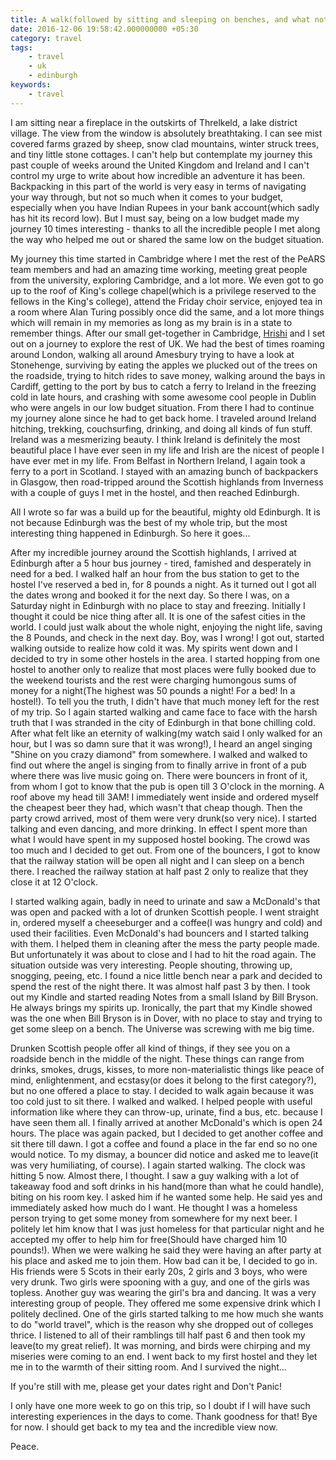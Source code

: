 ```yaml
---
title: A walk(followed by sitting and sleeping on benches, and what not) to remember"
date: 2016-12-06 19:58:42.000000000 +05:30
category: travel
tags:
    - travel
    - uk
    - edinburgh
keywords:
    - travel
---
```



I am sitting near a fireplace in the outskirts of Threlkeld, a lake
district village. The view from the window is absolutely breathtaking. I
can see mist covered farms grazed by sheep, snow clad mountains, winter
struck trees, and tiny little stone cottages. I can't help but
contemplate my journey this past couple of weeks around the United
Kingdom and Ireland and I can't control my urge to write about how
incredible an adventure it has been. Backpacking in this part of the
world is very easy in terms of navigating your way through, but not so
much when it comes to your budget, especially when you have Indian
Rupees in your bank account(which sadly has hit its record low). But I
must say, being on a low budget made my journey 10 times interesting -
thanks to all the incredible people I met along the way who helped me
out or shared the same low on the budget situation.


My journey this time started in Cambridge where I met the rest of the
PeARS team members and had an amazing time working, meeting great people
from the university, exploring Cambridge, and a lot more. We even got to
go up to the roof of King's college chapel(which is a privilege reserved
to the fellows in the King's college), attend the Friday choir service,
enjoyed tea in a room where Alan Turing possibly once did the same, and a
lot more things which will remain in my memories as long as my brain is
in a state to remember things. After our small get-together in
Cambridge, <a href="http://stultus.in">Hrishi</a> and I set out on a
journey to explore the rest of UK. We had the best of times roaming
around London, walking all around Amesbury trying to have a look at
Stonehenge, surviving by eating the apples we plucked out of the trees
on the roadside, trying to hitch rides to save money, walking around the
bays in Cardiff, getting to the port by bus to catch a ferry to Ireland in
the freezing cold in late hours, and crashing with some awesome cool people
in Dublin who were angels in our low budget situation. From there I had
to continue my journey alone since he had to get back home. I traveled around
Ireland hitching, trekking, couchsurfing, drinking, and doing all kinds of
fun stuff. Ireland was a mesmerizing beauty. I think Ireland is
definitely the most beautiful place I have ever seen in my life and
Irish are the nicest of people I have ever met in my life. From Belfast
in Northern Ireland, I again took a ferry to a port in Scotland. I
stayed with an amazing bunch of backpackers in Glasgow, then road-tripped
around the Scottish highlands from Inverness with a couple of guys I met
in the hostel, and then reached Edinburgh.


All I wrote so far was a build up for the beautiful, mighty old
Edinburgh. It is not because Edinburgh was the best of my whole trip,
but the most interesting thing happened in Edinburgh. So here it
goes...

After my incredible journey around the Scottish highlands, I arrived at
Edinburgh after a 5 hour bus journey - tired, famished and desperately in
need for a bed. I walked half an hour from the bus station to get to the
hostel I've reserved a bed in, for 8 pounds a night. As it turned out I
got all the dates wrong and booked it for the next day. So there I was,
on a Saturday night in Edinburgh with no place to stay and freezing.
Initially I thought it could be  nice thing after all. It is one of the
safest cities in the world. I could just walk about the whole night,
enjoying the night life, saving the 8 Pounds, and check in the next day.
Boy, was I wrong! I got out, started walking outside to realize how cold it was.
My spirits went down and I decided to try in some other hostels in the
area. I started hopping from one hostel to another only to realize that
most places were fully booked due to the weekend tourists and the rest
were charging humongous sums of money for a night(The highest was 50
pounds a night! For a bed! In a hostel!). To tell you the truth, I
didn't have that much money left for the rest of my trip. So I
again started walking and came face to face with the harsh truth that I
was stranded in the city of Edinburgh in that bone chilling cold. After
what felt like an eternity of walking(my watch said I only walked for an
hour, but I was so damn sure that it was wrong!), I heard an angel
singing "Shine on you crazy diamond" from somewhere. I walked and walked to
find out where the angel is singing from to finally arrive in front of a
pub where there was live music going on. There were bouncers in front of
it, from whom I got to know that the pub is open till 3 O'clock in the
morning. A roof above my head till 3AM! I immediately went inside and
ordered myself the cheapest beer they had, which wasn't that cheap
though. Then the party crowd arrived, most of them were very drunk(so
very nice). I started talking and even dancing, and more drinking. In effect
I spent more than what I would have spent in my supposed hostel booking.
The crowd was too much and I decided to get out. From one of the
bouncers, I got to know that the railway station will be open all night
and I can sleep on a bench there. I reached the railway station at half
past 2 only to realize that they close it at 12 O'clock.

I started walking again, badly in need to urinate and saw a McDonald's
that was open and packed with a lot of drunken Scottish people. I went
straight in, ordered myself a cheeseburger and a coffee(I was hungry and
cold) and used their facilities. Even McDonald's had bouncers and I
started talking with them. I helped them in cleaning after the mess the party
people made. But unfortunately it was about to close and I had to hit
the road again. The situation outside was very interesting. People
shouting, throwing up, snogging, peeing, etc. I found a nice little bench
near a park and decided to spend the rest of the night there. It was
almost half past 3 by then. I took out my Kindle and started reading
Notes from a small Island by Bill Bryson. He always brings my spirits
up. Ironically, the part that my Kindle showed was the one when Bill
Bryson is in Dover, with no place to stay and trying to get some sleep
on a bench. The Universe was screwing with me big time.

Drunken Scottish people offer all kind of things, if they see you on a
roadside bench in the middle of the night. These things can range from
drinks, smokes, drugs, kisses, to more non-materialistic things like
peace of mind, enlightenment, and ecstasy(or does it belong to the first
category?), but no one offered a place to stay. I decided to walk again
because it was too cold just to sit there. I walked and walked. I helped
people with useful information like where they can throw-up, urinate,
find a bus, etc. because I have seen them all. I finally arrived at
another McDonald's which is open 24 hours. The place was again packed,
but I decided to get another coffee and sit there till dawn. I got a
coffee and found a place in the far end so no one would notice. To my
dismay, a bouncer did notice and asked me to leave(it was very
humiliating, of course). I again started walking. The clock was hitting
5 now. Almost there, I thought. I saw a guy walking with a lot of
takeaway food and soft drinks in his hand(more than what he could handle), biting on his
room key. I asked him if he wanted some help. He said yes and immediately
asked how much do I want. He thought I was a homeless person trying to
get some money from somewhere for my next beer. I politely let him know
that I was just homeless for that particular night and he accepted my
offer to help him for free(Should have charged him 10 pounds!). When we
were walking he said they were having an after party at his place and
asked me to join them. How bad can it be, I decided to go in. His
friends were 5 Scots in their early 20s, 2 girls and 3 boys, who were very drunk.
Two girls were spooning with a guy, and one of the girls was topless.
Another guy was wearing the girl's bra and dancing. It was a very
interesting group of people. They offered me some expensive drink which
I politely declined. One of the girls started talking to me how much
she wants to do "world travel", which is the reason why she dropped out
of colleges thrice. I listened to all of their ramblings till half past 6 and
then took my leave(to my great relief). It was morning, and birds were
chirping and my miseries were coming to an end. I went back to my first
hostel and they let me in to the warmth of their sitting room. And I
survived the night...


If you're still with me, please get your dates right and Don't Panic!


I only have one more week to go on this trip, so I doubt if I will have such
interesting experiences in the days to come. Thank goodness for that!
Bye for now. I should get back to my tea and the incredible view now.


Peace.

